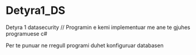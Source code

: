 # Detyra1_DS
Detyra 1 datasecurity // Programin e kemi implementuar me ane te gjuhes programuese c#

Per te punuar ne rregull programi duhet konfiguruar databasen

